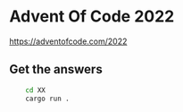 # Advent Of Code 2022

https://adventofcode.com/2022

## Get the answers

```sh
    cd XX
    cargo run .
```
